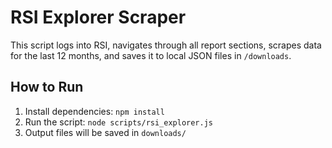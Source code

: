 # RSI Explorer Scraper
This script logs into RSI, navigates through all report sections, scrapes data for the last 12 months, and saves it to local JSON files in `/downloads`.

## How to Run
1. Install dependencies: `npm install`
2. Run the script: `node scripts/rsi_explorer.js`
3. Output files will be saved in `downloads/`
